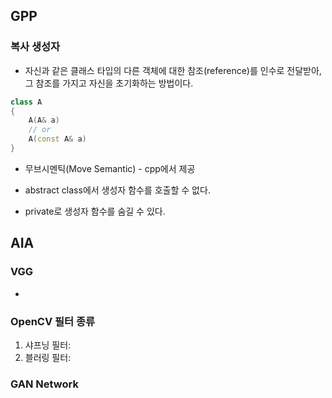 
## GPP

### 복사 생성자

+ 자신과 같은 클래스 타입의 다른 객체에 대한 참조(reference)를 인수로 전달받아, 그 참조를 가지고 자신을 초기화하는 방법이다.

```cpp
class A
{
    A(A& a)
    // or
    A(const A& a)
}
```

+ 무브시멘틱(Move Semantic) - cpp에서 제공

+ abstract class에서 생성자 함수를 호출할 수 없다. 
+ private로 생성자 함수를 숨길 수 있다. 

## AIA

### VGG

+ 

### OpenCV 필터 종류

1. 샤프닝 필터:
2. 블러링 필터:

### GAN Network

